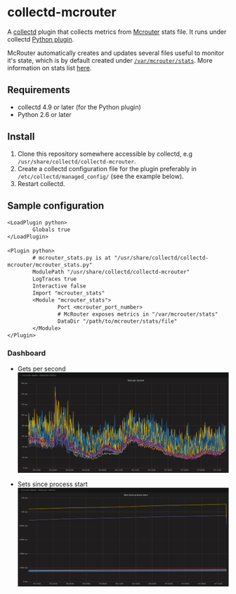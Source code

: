 # collectd-mcrouter
A [collectd](http://collectd.org/) plugin that collects metrics from [Mcrouter](https://github.com/facebook/mcrouter) stats file. 
It runs under collectd [Python plugin](http://collectd.org/documentation/manpages/collectd-python.5.shtml).

McRouter automatically creates and updates several files useful to monitor it's state, which is by default created under [`/var/mcrouter/stats`](https://github.com/facebook/mcrouter/wiki/Stats-files).
More information on stats list [here](https://github.com/facebook/mcrouter/wiki/Stats-list).
## Requirements

* collectd 4.9 or later (for the Python plugin)
* Python 2.6 or later

## Install

1. Clone this repository somewhere accessible by collectd, e.g `/usr/share/collectd/collectd-mcrouter`.
1. Create a collectd configuration file for the plugin preferably in `/etc/collectd/managed_config/` (see the example below).
1. Restart collectd.

## Sample configuration

```
<LoadPlugin python>
        Globals true
</LoadPlugin>

<Plugin python>
        # mcrouter_stats.py is at "/usr/share/collectd/collectd-mcrouter/mcrouter_stats.py"
        ModulePath "/usr/share/collectd/collectd-mcrouter"
        LogTraces true
        Interactive false
        Import "mcrouter_stats"
        <Module "mcrouter_stats">
                Port <mcrouter_port_number>
                # McRouter exposes metrics in "/var/mcrouter/stats"
                DataDir "/path/to/mcrouter/stats/file"
        </Module>
</Plugin>
```
### Dashboard
* Gets per second
![gets per second](dashboard/gets_per_second.png)

* Sets since process start
![sets since start](dashboard/sets_since_start.png)
